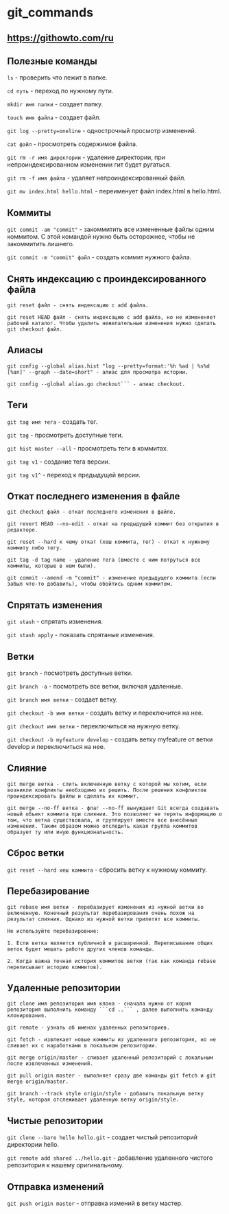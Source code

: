 # git_commands

## https://githowto.com/ru

## Полезные команды

```ls``` - проверить что лежит в папке.

```cd путь``` - переход по нужному пути.

```mkdir имя папки``` - создает папку.

```touch имя файла``` - создает файл.

```git log --pretty=oneline``` - однострочный просмотр изменений.

```cat файл``` - просмотреть содержимое файла.

```git rm -r имя директории``` - удаление директории, при непроиндексированном изменении гит будет ругаться.

```git rm -f имя файла``` - удаляет непроиндексированный файл.

```git mv index.html hello.html``` - переименует файл index.html в hello.html.

## Коммиты

```git commit -am "commit"``` - закоммитить все измененные файлы одним коммитом. С этой командой нужно быть осторожнее, чтобы не закоммитить лишнего.

```git commit -m "commit" файл``` - создать коммит нужного файла.

## Снять индексацию с проиндексированного файла

```
git reset файл - снять индексацию с add файла.

git reset HEAD файл - снять индексацию с add файла, но не измененяет рабочий каталог. Чтобы удалить нежелательные изменения нужно сделать git checkout файл.
```

## Алиасы
```
git config --global alias.hist "log --pretty=format:'%h %ad | %s%d [%an]' --graph --date=short" - алиас для просмотра истории.

git config --global alias.go checkout``` - алиас checkout.
```

## Теги

```git tag имя тега``` - создать тег.

```git tag``` - просмотреть доступные теги.

```git hist master --all``` - просмотреть теги в коммитах.

```git tag v1``` - создание тега версии.

```git tag v1^``` - переход к предыдущей версии.

## Откат последнего изменения в файле
```
git checkout файл - откат последнего изменения в файле.

git revert HEAD --no-edit - откат на предыдущий коммит без открытия в редакторе.

git reset --hard к чему откат (хеш коммита, тег) - откат к нужному коммиту либо тегу.

git tag -d tag name - удаление тега (вместе с ним потруться все коммиты, которые в нем были). 

git commit --amend -m "commit" - изменение предыдущего коммита (если забыл что-то добавить), чтобы обойтись одним коммитом.
```

## Спрятать изменения

```git stash``` - спрятать изменения.

```git stash apply``` - показать спрятаные изменения.

## Ветки

```git branch``` - посмотреть доступные ветки.

```git branch -a``` - посмотреть все ветки, включая удаленные.

```git branch имя ветки``` - создает ветку.

```git checkout -b имя ветки``` - создать ветку и переключится на нее.

```git checkout имя ветки``` - переключиться на нужную ветку.

```git checkout -b myfeature develop``` - создать ветку myfeature от ветки develop и переключиться на нее.

## Слияние 

```
git merge ветка - слить включенную ветку с которой мы хотим, если возникли конфликты необходимо их решить. После решения конфликтов проиндексировать файлы и сделать их коммит.

git merge --no-ff ветка - флаг --no-ff вынуждает Git всегда создавать новый объект коммита при слиянии. Это позволяет не терять информацию о том, что ветка существовала, и группирует вместе все внесённые изменения. Таким образом можно отследить какая группа коммитов образует ту или иную функциональность.
```

## Сброс ветки

```git reset --hard хеш коммита``` - сбросить ветку к нужному коммиту.

## Перебазирование

```
git rebase имя ветки - перебазирует изменения из нужной ветки во включенную. Конечный результат перебазирования очень похож на результат слияния. Однако из нужной ветки прилетят все коммиты.

Не используйте перебазировние:

1. Если ветка является публичной и расшаренной. Переписывание общих веток будет мешать работе других членов команды.

2. Когда важна точная история коммитов ветки (так как команда rebase переписывает историю коммитов).
```

## Удаленные репозитории

```
git clone имя репозитория имя клона - сначала нужно от корня репозитория выполнить команду ```cd ..``` , далее выполнить команду клонирования.

git remote - узнать об именах удаленных репозиториев.

git fetch - извлекает новые коммиты из удаленного репозитория, но не сливает их с наработками в локальном репозитории.

git merge origin/master - сливает удаленный репозиторий с локальным после извлеченных изменений.

git pull origin master - выполняет сразу две команды git fetch и git merge origin/master.

git branch --track style origin/style - добавить локальную ветку style, которая отслеживает удаленную ветку origin/style.
```

## Чистые репозитории

```git clone --bare hello hello.git``` - создает чистый репозиторий директории hello.

```git remote add shared ../hello.git``` - добавление удаленного чистого репозитория к нашему оригинальному.

## Отправка изменений 

```git push origin master``` - отправка измений в ветку мастер.

